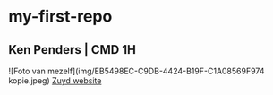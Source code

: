 # my-first-repo
## Ken Penders | CMD 1H
![Foto van mezelf](img/EB5498EC-C9DB-4424-B19F-C1A08569F974 kopie.jpeg)
[Zuyd website](https://zuyd.nl)
